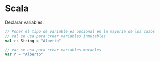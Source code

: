 # Scala

Declarar variables:



```scala
// Poner el tipo de variable es opcional en la mayoria de los casos
// val se usa para crear variables inmutables
val r: String = "Alberto"

// var se usa para crear variables mutables 
var r = "Alberto"
```

